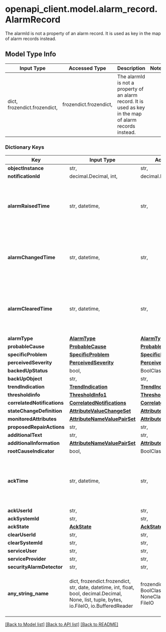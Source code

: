 # openapi_client.model.alarm_record.AlarmRecord

The alarmId is not a property of an alarm record. It is used as key in the map of alarm records instead.

## Model Type Info
Input Type | Accessed Type | Description | Notes
------------ | ------------- | ------------- | -------------
dict, frozendict.frozendict,  | frozendict.frozendict,  | The alarmId is not a property of an alarm record. It is used as key in the map of alarm records instead. | 

### Dictionary Keys
Key | Input Type | Accessed Type | Description | Notes
------------ | ------------- | ------------- | ------------- | -------------
**objectInstance** | str,  | str,  |  | [optional] 
**notificationId** | decimal.Decimal, int,  | decimal.Decimal,  |  | [optional] 
**alarmRaisedTime** | str, datetime,  | str,  |  | [optional] value must conform to RFC-3339 date-time
**alarmChangedTime** | str, datetime,  | str,  |  | [optional] value must conform to RFC-3339 date-time
**alarmClearedTime** | str, datetime,  | str,  |  | [optional] value must conform to RFC-3339 date-time
**alarmType** | [**AlarmType**](AlarmType.md) | [**AlarmType**](AlarmType.md) |  | [optional] 
**probableCause** | [**ProbableCause**](ProbableCause.md) | [**ProbableCause**](ProbableCause.md) |  | [optional] 
**specificProblem** | [**SpecificProblem**](SpecificProblem.md) | [**SpecificProblem**](SpecificProblem.md) |  | [optional] 
**perceivedSeverity** | [**PerceivedSeverity**](PerceivedSeverity.md) | [**PerceivedSeverity**](PerceivedSeverity.md) |  | [optional] 
**backedUpStatus** | bool,  | BoolClass,  |  | [optional] 
**backUpObject** | str,  | str,  |  | [optional] 
**trendIndication** | [**TrendIndication**](TrendIndication.md) | [**TrendIndication**](TrendIndication.md) |  | [optional] 
**thresholdinfo** | [**ThresholdInfo1**](ThresholdInfo1.md) | [**ThresholdInfo1**](ThresholdInfo1.md) |  | [optional] 
**correlatedNotifications** | [**CorrelatedNotifications**](CorrelatedNotifications.md) | [**CorrelatedNotifications**](CorrelatedNotifications.md) |  | [optional] 
**stateChangeDefinition** | [**AttributeValueChangeSet**](AttributeValueChangeSet.md) | [**AttributeValueChangeSet**](AttributeValueChangeSet.md) |  | [optional] 
**monitoredAttributes** | [**AttributeNameValuePairSet**](AttributeNameValuePairSet.md) | [**AttributeNameValuePairSet**](AttributeNameValuePairSet.md) |  | [optional] 
**proposedRepairActions** | str,  | str,  |  | [optional] 
**additionalText** | str,  | str,  |  | [optional] 
**additionalInformation** | [**AttributeNameValuePairSet**](AttributeNameValuePairSet.md) | [**AttributeNameValuePairSet**](AttributeNameValuePairSet.md) |  | [optional] 
**rootCauseIndicator** | bool,  | BoolClass,  |  | [optional] 
**ackTime** | str, datetime,  | str,  |  | [optional] value must conform to RFC-3339 date-time
**ackUserId** | str,  | str,  |  | [optional] 
**ackSystemId** | str,  | str,  |  | [optional] 
**ackState** | [**AckState**](AckState.md) | [**AckState**](AckState.md) |  | [optional] 
**clearUserId** | str,  | str,  |  | [optional] 
**clearSystemId** | str,  | str,  |  | [optional] 
**serviceUser** | str,  | str,  |  | [optional] 
**serviceProvider** | str,  | str,  |  | [optional] 
**securityAlarmDetector** | str,  | str,  |  | [optional] 
**any_string_name** | dict, frozendict.frozendict, str, date, datetime, int, float, bool, decimal.Decimal, None, list, tuple, bytes, io.FileIO, io.BufferedReader | frozendict.frozendict, str, BoolClass, decimal.Decimal, NoneClass, tuple, bytes, FileIO | any string name can be used but the value must be the correct type | [optional]

[[Back to Model list]](../../README.md#documentation-for-models) [[Back to API list]](../../README.md#documentation-for-api-endpoints) [[Back to README]](../../README.md)

